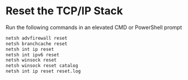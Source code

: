 # Reset the TCP/IP Stack

Run the following commands in an elevated CMD or PowerShell prompt

```bat
netsh advfirewall reset
netsh branchcache reset
netsh int ip reset
netsh int ipv6 reset
netsh winsock reset
netsh winsock reset catalog
netsh int ip reset reset.log
```

